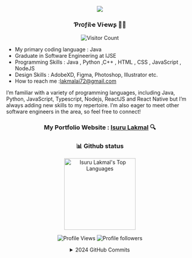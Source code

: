 <p align="center">
  <img src="https://readme-typing-svg.herokuapp.com?color=%2364F74E&center=true&vCenter=true&width=440&height=45&lines=Hi%2C+I'm+Anushka+Isuru+Lakmal;Software+Engineer;Full+Stack+Developer;And+an+Open+Source+Supporter">
</p >

<h3 align="center"> ƤɾօƒíƖҽ Víҽⱳʂ 🕵️‍♂️ </h3>
<div align="center">

![Visitor Count](https://profile-counter.glitch.me/{IsuruLakmalGKA}/count.svg)
</div>

- My primary coding language : Java
- Graduate in Software Engineering at IJSE
- Programming Skills :  Java , Python ,C++ , HTML , CSS , JavaScript , NodeJS
- Design Skills : AdobeXD, Figma, Photoshop, Illustrator etc.
- How to reach me :lakmalai72@gmail.com

I’m familiar with a variety of programming languages, including Java, Python, JavaScript, Typescript, Nodejs, ReactJS and React Native but I’m always adding new skills to my repertoire. I’m also eager to meet other software engineers in the area, so feel free to connect!

<!--<div align="left">
	<img style="border-radius:20px" src="assets/Git.jpg" width="408">
</div>-->



</div>
	
<div align="center">

### My Portfolio Website : [Isuru Lakmal](https://isurulakmalgka.000webhostapp.com/)  🔍

<h3 align="center">📊 Github status</h3>

<div align="center">
<img  alt="Isuru Lakmal's Top Languages" src="https://github-readme-stats.vercel.app/api/top-langs/?username=IsuruLakmalGKA&langs_count=8&layout=compact&theme=react&hide_border=hide&bg_color=1F222E&title_color=F85D7F&icon_color=F8D866&hide=Jupyter%20Notebook" height="192px"/>
</div>

<p align="center">
  <img alt="Profile Views" src="https://komarev.com/ghpvc/?username=IsuruLakmalGKA&color=brightgreen">
  <img alt="Profile followers" src="https://img.shields.io/github/followers/IsuruLakmalGKA">
</p>



<div align="center">
<details>
<summary> 2024 GitHub Commits
</summary>
<div align="center">
<p align="center"> <img src="https://github-readme-stats.vercel.app/api?username=IsuruLakmalGKA&show_icons=true&theme=gotham" alt="IsuruLakmalGKA|Stats"/>
</div>

<p align="center"> <img src="https://github-readme-streak-stats.herokuapp.com?user=IsuruLakmalGKA&theme=github-dark&date_format=M%20j%5B%2C%20Y%5D"/> </p>
<p align="center"> <img src="https://github-profile-summary-cards.vercel.app/api/cards/profile-details?username=IsuruLakmalGKA&theme=github_dark"/> </p>

<div align="center">
<img src="https://github-profile-summary-cards.vercel.app/api/cards/stats?username=IsuruLakmalGKA&theme=github_dark"/>
<img src="https://github-profile-summary-cards.vercel.app/api/cards/productive-time?username=IsuruLakmalGKA&theme=github_dark"/>
</div>

<p align="center"> 

[![snake gif]([https://github.com/IsuruLakmalGKA/IsuruLakmalGKA/blob/red-alpha/github-contribution-grid-snake.gif](https://github.com/IsuruLakmalGKA/IsuruLakmalGKA/blob/red-alpha/github-contribution-grid-snake.gif))

[![IsuruLakmalGKA's github activity graph](https://activity-graph.herokuapp.com/graph?username=IsuruLakmalGKA&theme=gotham)](https://github.com/IsuruLakmalGKA/github-readme-activity-graph&theme=github)

</p> 

<h2 align="center">My favorite tools</h2>

<h3 align="center">Programming languages</h3>

<p align="center">
  <a href="https://github.com/search?q=user%IsuruLakmalGKA+language%3Ajava"><img alt="Java" src="https://img.shields.io/badge/Java-007396.svg?logo=java&logoColor=white"></a>
  <a href="https://github.com/search?q=user%IsuruLakmalGKA+language%3Ahtml"><img alt="HTML" src="https://img.shields.io/badge/HTML-E34F26.svg?logo=html5&logoColor=white"></a>
  <a href="https://github.com/search?q=user%IsuruLakmalGKA+language%3Acss"><img alt="CSS" src="https://img.shields.io/badge/CSS-1572B6.svg?logo=css3&logoColor=white"></a>
  <a href="https://github.com/search?q=user%IsuruLakmalGKA+language%3Ajavascript"><img alt="JavaScript" src="https://img.shields.io/badge/JavaScript-F7DF1E.svg?logo=javascript&logoColor=black"></a>
  <a href="https://github.com/search?q=user%IsuruLakmalGKA+language%3Aphp"><img alt="PHP" src="https://img.shields.io/badge/PHP-777BB4.svg?logo=php&logoColor=white"></a>
  <a href="https://github.com/search?q=user%IsuruLakmalGKA+language%3Ajavascript"><img alt="Node.js" src="https://img.shields.io/badge/Node.js-43853D.svg?logo=node.js&logoColor=white"></a>
  <a href="https://github.com/search?q=user%IsuruLakmalGKA+language%3Apython"><img alt="Python" src="https://img.shields.io/badge/Python-14354C.svg?logo=python&logoColor=white"></a>
  <a href="https://github.com/search?q=user%IsuruLakmalGKA+language%3Asql"><img alt="SQL" src="https://custom-icon-badges.herokuapp.com/badge/SQL-025E8C.svg?logo=database&logoColor=white"></a>
  <a href="https://github.com/search?q=user%IsuruLakmalGKA+language%3Amarkdown"><img alt="Markdown" src="https://img.shields.io/badge/Markdown-000000.svg?logo=markdown&logoColor=white"></a>

</p>
<h3 align="center">Software and tools</h3>

<p align="center">
  <a href="#"><img alt="Adobe" src="https://img.shields.io/badge/Adobe-FF0000.svg?logo=adobe&logoColor=white"></a>
  <a href="#"><img alt="Visual Studio Code" src="https://img.shields.io/badge/Visual%20Studio%20Code-0078d7.svg?logo=visual-studio-code&logoColor=white"></a>
	<a href="#"><img alt="Intellij" src="https://img.shields.io/badge/IntelliJ&nbsp;IDEA-021B37.svg?logo=intellij-idea&logoColor=white"></a>
  <a href="#"><img alt="JasperReport" src="https://custom-icon-badges.herokuapp.com/badge/-Jasper%20Report-4A8CCA"></a>
  <a href="#"><img alt="Postman" src="https://img.shields.io/badge/Postman-FF6C37?logo=postman&logoColor=white"></a>
  <a href="#"><img alt="OBS Studio" src="https://img.shields.io/badge/-OBS%20Studio-302E31?logo=obs-studio&logoColor=white"></a>
  <a href="#"><img alt="Git" src="https://img.shields.io/badge/Git-F05033.svg?logo=git&logoColor=white"></a>

</p>
<h3 align="center">🔗 Connect with Me</h3>

<p align="center">
  <a href="http://www.linkedin.com/in/isurulakmal99"><img alt="Linkedin" title="Isuru Lakmal Linkedin" src="https://img.shields.io/badge/LinkedIn-0077B5?style=for-the-badge&logo=linkedin&logoColor=white"></a>
  <a href="https://twitter.com/AnushkaIsuru72?t=5B3SsIFbGZhhmsYqXuX0Yg&s=09"><img alt="Twitter" title="Isuru Lakmal Twitter" src="https://img.shields.io/badge/Twitter-1DA1F2?style=for-the-badge&logo=twitter&logoColor=white"></a>
  <a href="mailto:lakmalai72@gmail.com"><img alt="Gmail" title="Isuru Lakmal Gmail" src="https://img.shields.io/badge/Gmail-D14836?style=for-the-badge&logo=gmail&logoColor=white"></a>
  <a href="https://github.com/IsuruLakmalGKA"><img alt="Github" title="Isuru Lakmal Github" src="https://img.shields.io/badge/GitHub-320021?style=for-the-badge&logo=github&logoColor=white"></a>
</p>

<h3 align="center">
Where to find me
</h3>
<div align="center">

[<img height="25" src = "https://img.shields.io/badge/Facebook-00614A.svg?&style=for-the-badge&logo=facebook&logoColor=white">][Facebook]
[<img height="25" src = "https://img.shields.io/badge/Whatsapp-00614A.svg?&style=for-the-badge&logo=WhatsApp&logoColor=white">][WhatsApp]

</div>

[Facebook]: https://www.facebook.com/anushkaisurulakmal.lakmal/
[WhatsApp]: https://wa.me/message/GWIVXWGZ6AO6F1

<h3 align="center">𝚃𝚑𝚊𝚗𝚔 𝚈𝚘𝚞 𝙵𝚘𝚛 𝚈𝚘𝚞𝚛 𝙲𝚘𝚖𝚒𝚗𝚐 𝙼𝚢 𝙶𝚒𝚝𝙷𝚞𝚋 𝙿𝚛𝚘𝚏𝚒𝚕𝚎 </h3>
<p align="center">Isuru Lakmal G K A<br>
<img alt="Stars" src="https://img.shields.io/github/stars/IsuruLakmalGKA/IsuruLakmalGKA?style=flat-square&labelColor=343b41"/>
<img alt="Forks" src="https://img.shields.io/github/forks/IsuruLakmalGKA/IsuruLakmalGKA?style=flat-square&labelColor=343b41"/>
</p>



<p align="center">
<a href="https://github.com/IsuruLakmalGKA/Readme-File-Styles">
GitHub Readme Profile Styles here ! ✌
</a>
</p>

<p align="center">
  <img src="https://capsule-render.vercel.app/api?type=waving&color=gradient&height=80&section=footer"/>
</p>
